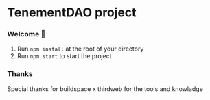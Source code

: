 # TenementDAO project

### **Welcome 👋**

1. Run `npm install` at the root of your directory
2. Run `npm start` to start the project

### Thanks

Special thanks for buildspace x thirdweb for the tools and knowladge
